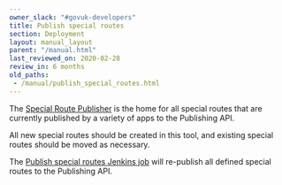 ```yaml
---
owner_slack: "#govuk-developers"
title: Publish special routes
section: Deployment
layout: manual_layout
parent: "/manual.html"
last_reviewed_on: 2020-02-28
review_in: 6 months
old_paths:
 - /manual/publish_special_routes.html
---
```


The [Special Route Publisher](https://github.com/alphagov/special-route-publisher) is the home for all special routes that are currently published by a variety of apps to the Publishing API.

All new special routes should be created in this tool, and existing special routes should be moved as necessary.

The [Publish special routes Jenkins job](https://deploy.staging.publishing.service.gov.uk/job/Publish_Special_Routes/) will re-publish all defined special routes to the Publishing API.
